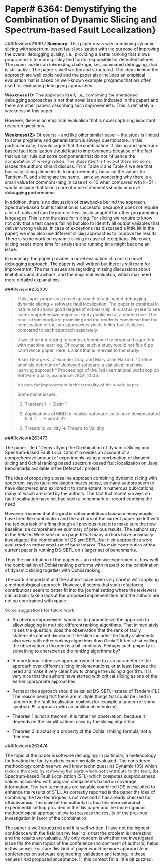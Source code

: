 # Paper\# 6364: Demystifying the Combination of Dynamic Slicing and Spectrum-based Fault Localization}

###Review \#210912
**Summary:** This paper deals with combining dynamic slicing with spectrum-based fault localization with the purpose of improving the overall debugging quality, i.e., providing a better ranking that allows programmers to more quickly find faults responsible for detected failures. The paper tackles an interesting challenge, i.e., automated debugging, that is still active. The paper is well written and structured. The ideas behind the approach are well explained and the paper also includes an empirical evaluation that is based on well-known example programs that are often used for evaluating debugging approaches.

**Weakness (1):** The approach itself, i.e., combining the mentioned debugging approaches is not that novel (as also indicated in the paper) and there are other papers describing such improvements. This is definitely a weakness of this paper.

However, there is an empirical evaluation that is novel capturing important research questions. 

**Weakness (2):** Of course – and like other similar paper – the study is limited to some programs and generalization is always questionable. In this particular case, I would argue that the combination of slicing and spectrum-based fault localization should lead to improvements because of the fact that we can rule out some components that do not influence the computation of wrong values. The study itself is fine but there are some issues the authors should discuss. From Table 3 and Table 4 we see that basically slicing alone leads to improvements, because the values for Tandem-FL and slicing are the same. I am also wondering why there is a small value for commons-lang in case of k=10 when compared with k=5? I would assume that taking care of more statements should improve debugging performance.


In addition, there is no discussion of drawbacks behind the approach. Spectrum-based fault localization is successful because it does not require a lot of tools and can be more or less easily adapted for other programming languages. This is not the case for slicing. For slicing we require to know not only that a test case is failing but also to identify all output variables that deliver wrong values. In case of exceptions (as discussed a little bit in the paper) we may also use different slicing approaches to improve the results. There is some work on dynamic slicing in case of exceptions. Moreover, slicing needs more time for analysis and running time might become an issue.


In summary, the paper provides a novel evaluation of a not so novel debugging approach. The paper is well written but there is still room for improvement. The main issues are regarding missing discussions about limitations and drawback, and the empirical evaluation, which may need more detailed explanations.

###Review \#252039

> This paper proposes a novel approach to automated debugging: dynamic slicing + software fault localization. The paper is empirical in nature and shows good degree of scholarship: it is actually rare to see such comprehensive empirical study published at a conference. The results from study are promising and the reader is convinced that the combination of the two approaches yields better fault isolation compared to each approach separately.

> It would be interesting to compare/combine the proposed algorithm with machine learning. Of course, such a study would not fit a 6 pp conference paper. Here is a link that is relevant to the study:

> Baah, George K., Alexander Gray, and Mary Jean Harrold. "On-line anomaly detection of deployed software: a statistical machine learning approach." Proceedings of the 3rd international workshop on Software quality assurance. ACM, 2006.

> An area for improvement is the formality of the whole paper.

> Some minor issues:

> 1. Theorem 1 -> Claim 1

> 2. Applications of MBD to localize software faults have demonstrated that it ... -> which it?

> 3. Threats to validity -> Threats to Validity


###Review \#263473


The paper titled "Demystifying the Combination of Dynamic Slicing and Spectrum-based Fault Localization" provides an account of a comprehensive amount of experiments using a combination of dynamic slicing and Ochiai ranking based spectrum-based fault localization on Java benchmarks available in the Defects4J project.

The idea of proposing a baseline approach combining dynamic slicing with spectrum-based fault localisation makes sense, as many authors seem to have discovered and explored it to some extent in numerous publications, many of which are cited by the authors. The fact that recent surveys on fault localisation have not had such a benchmark on record confirms the need.

However it seems that the goal is rather ambitious because many people have tried the combination and the authors of the current paper are left with the tedious task of sifting though all previous results to make sure the new baseline is a comprehensive summary of previous results. The authors say in the Related Work section on page 6 that many authors have previously investigated the combination of DS and SBFL, but their approaches were evaluated on rather small set of benchmarks. The main contribution of the current paper is running DS-SBFL on a larger set of benchmarks.

Thus the contribution of the paper is a an extensive experiment of how well the combination of Ochiai ranking performs with respect to the combination of dynamic slicing together with Ochiai ranking.

The work is important and the authors have been very careful with applying a methodological approach. However, it seems that such refactoring contributions seem to better fit into the journal setting where the reviewers can actually take a look at the proposed implementation and the authors are not so constrained with space.

Some suggestions for future work:

* An obvious improvement would be to parameterize the approach to  allow plugging in multiple different ranking algorithms. That  immediately raises the question: does the observation that the rank of faulty statements cannot decrease if the slice includes the  faulty statements also work with other ranking algorithms than  Ochiai? It feels that calling the observation a theorem is a bit  ambitious. Perhaps such property is something to characterize the ranking algorithms by?

* A more labour intensive approach would be to also parameterize  the approach over different slicing implementations, or at least  foresee the need and make it very clear how to change the slicing algorithm. It is very nice that the authors have started with critical slicing as one of the earlier appropriate approaches.

* Perhaps the approach should be called DS-SBFL instead of Tandem-FL?  The reason being that there are multiple things that could be used  in tandem in the fault localisation context (for example a tandem of  some symbolic FL approach with an additional technique).

* Theorem 1 is not a theorem, it is rather an observation, because it  depends on the simplifications used by the slicing  algorithm.

* Theorem 2 is actually a property of the Ochiai ranking formula, not a theorem.


###Review \#263474

The topic of the paper is software debugging. In particular, a methodology for locating the faulty code is experimentally evaluated. The considered methodology combines two well know techniques: (a) Dynamic  (DS) which reduce the code by removing the parts which not contribute to the fault; (b) Spectrum-based Fault Localization (SFL) which computes suspiciousness values associated with program components based on coverage information. The two techniques are suitable combined (DS is exploited to enhance the results of SFL). As correctly reported in the paper the idea of combining the two techniques is not new and it has already checked for effectiveness. The claim of the author(s) is that the more extended experimental setting provided in the this paper and the more rigorous methodological approach allow to reassess the results of the previous investigation in favor of the combination.

The paper is well structured and it is well written. I have not the highest confidence with the field but my feeling is that the problem is interesting and the results are valuable. My only concern is whether the investigated issue fits the main topics of the conference (no comment of author(s) helps in this sense). For sure this kind of paper would be more appropriate in conferences on software engineering, validation and testing. In those venues I had proposed acceptance. In this context I’m a little bit puzzled.

